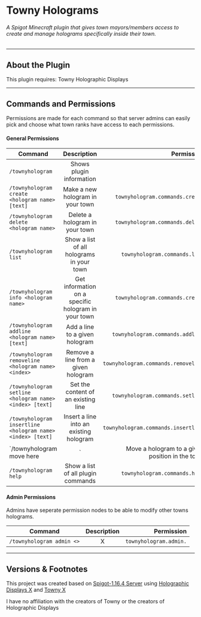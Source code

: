 # Towny Holograms
###### A Spigot Minecraft plugin that gives town mayors/members access to create and manage holograms specifically inside their town.

---

## About the Plugin



This plugin requires:
    Towny
    Holographic Displays

---

## Commands and Permissions

Permissions are made for each command so that server admins can easily pick and choose what town ranks have access to each permissions.

#### General Permissions

| Command                                              | Description                                | Permission                    |
| -----------------------------------------------------|:------------------------------------------:| -----------------------------:|
| `/townyhologram`                                     | Shows plugin information                   |                               |
| `/townyhologram create <hologram name> [text]`       | Make a new hologram in your town           | `townyhologram.commands.create` |
| `/townyhologram delete <hologram name>`              | Delete a hologram in your town             | `townyhologram.commands.delete` |
| `/townyhologram list`                                | Show a list of all holograms in your town  | `townyhologram.commands.list`   |
| `/townyhologram info <hologram name> `               | Get information on a specific hologram in your town | `townyhologram.commands.create` |
| `/townyhologram addline <hologram name> [text]`      | Add a line to a given hologram             | `townyhologram.commands.addline`|
| `/townyhologram removeline <hologram name> <index>`  | Remove a line from a given hologram        | `townyhologram.commands.removeline` |
| `/townyhologram setline <hologram name> <index> [text]` | Set the content of an existing line     | `townyhologram.commands.setline` |
| `/townyhologram insertline <hologram name> <index> [text]` | Insert a line into an existing hologram           | `townyhologram.commands.insertline` |
| `/townyhologram move <hologram name> here|<X Position> <Y Position> <Z Position>` | Move a hologram to a given position in the town | `townyhologram.commands.move` |
| `/townyhologram help`                                | Show a list of all plugin commands         | `townyhologram.commands.help` |



#### Admin Permissions

Admins have seperate permission nodes to be able to modify other towns holograms.

| Command                                              | Description                                | Permission                    |
| -----------------------------------------------------|:------------------------------------------:| -----------------------------:|
| `/townyhologram admin <>`                            | X                                          | `townyhologram.admin.`        |


---

## Versions & Footnotes

This project was created based on [Spigot-1.16.4 Server](https://getbukkit.org/get/MvbtKzCMFRVUPyKHvZ0cmiThXiiTSe92) using [Holographic Displays X](X) and [Towny X](X)



I have no affiliation with the creators of Towny or the creators of Holographic Displays
